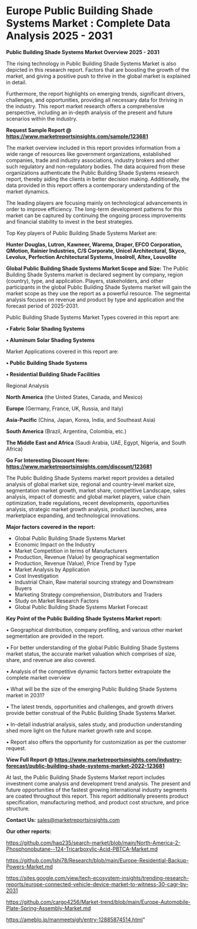 # Europe Public Building Shade Systems Market : Complete Data Analysis 2025 - 2031

<Strong> Public Building Shade Systems Market Overview 2025 - 2031</strong>

The rising technology in Public Building Shade Systems Market is also depicted in this research report. Factors that are boosting the growth of the market, and giving a positive push to thrive in the global market is explained in detail.

Furthermore, the report highlights on emerging trends, significant drivers, challenges, and opportunities, providing all necessary data for thriving in the industry. This report market research offers a comprehensive perspective, including an in-depth analysis of the present and future scenarios within the industry.

<strong>Request Sample Report @ <a href=https://www.marketreportsinsights.com/sample/123681>https://www.marketreportsinsights.com/sample/123681</a></strong>

The market overview included in this report provides information from a wide range of resources like government organizations, established companies, trade and industry associations, industry brokers and other such regulatory and non-regulatory bodies. The data acquired from these organizations authenticate the Public Building Shade Systems research report, thereby aiding the clients in better decision making. Additionally, the data provided in this report offers a contemporary understanding of the market dynamics.

The leading players are focusing mainly on technological advancements in order to improve efficiency. The long-term development patterns for this market can be captured by continuing the ongoing process improvements and financial stability to invest in the best strategies.

Top Key players of Public Building Shade Systems Market are:

<strong>Hunter Douglas, Lutron, Kawneer, Warema, Draper, EFCO Corporation, QMotion, Rainier Industries, C/S Corporate, Unicel Architectural, Skyco, Levolux, Perfection Architectural Systems, Insolroll, Altex, Louvolite</strong>

<strong><b>Global Public Building Shade Systems Market Scope and Size:</b></strong>
The Public Building Shade Systems market is declared segment by company, region (country), type, and application. Players, stakeholders, and other participants in the global Public Building Shade Systems market will gain the market scope as they use the report as a powerful resource. The segmental analysis focuses on revenue and product by type and application and the forecast period of 2025-2031.

Public Building Shade Systems Market Types covered in this report are:

<strong>• Fabric Solar Shading Systems

• Aluminum Solar Shading Systems</strong>

Market Applications covered in this report are:

<strong>• Public Building Shade Systems

• Residential Building Shade Facilities</strong> 

Regional Analysis

<strong>North America</strong> (the United States, Canada, and Mexico)

<strong>Europe</strong> (Germany, France, UK, Russia, and Italy)

<strong>Asia-Pacific</strong> (China, Japan, Korea, India, and Southeast Asia)

<strong>South America</strong> (Brazil, Argentina, Colombia, etc.)

<strong>The Middle East and Africa</strong> (Saudi Arabia, UAE, Egypt, Nigeria, and South Africa)

<strong>Go For Interesting Discount Here: <a href=https://www.marketreportsinsights.com/discount/123681>https://www.marketreportsinsights.com/discount/123681</a></strong>

The Public Building Shade Systems market report provides a detailed analysis of global market size, regional and country-level market size, segmentation market growth, market share, competitive Landscape, sales analysis, impact of domestic and global market players, value chain optimization, trade regulations, recent developments, opportunities analysis, strategic market growth analysis, product launches, area marketplace expanding, and technological innovations.

<strong><b>Major factors covered in the report:</b></strong>
<ul>
  <li>Global Public Building Shade Systems Market </li>
  <li>Economic Impact on the Industry</li>
  <li>Market Competition in terms of Manufacturers</li>
  <li>Production, Revenue (Value) by geographical segmentation</li>
  <li>Production, Revenue (Value), Price Trend by Type</li>
  <li>Market Analysis by Application</li>
  <li>Cost Investigation</li>
  <li>Industrial Chain, Raw material sourcing strategy and Downstream Buyers</li>
  <li>Marketing Strategy comprehension, Distributors and Traders</li>
  <li>Study on Market Research Factors</li>
  <li>Global Public Building Shade Systems Market Forecast</li>
</ul>

<strong><b>Key Point of the Public Building Shade Systems Market report:</b></strong>

• Geographical distribution, company profiling, and various other market segmentation are provided in the report.

• For better understanding of the global Public Building Shade Systems market status, the accurate market valuation which comprises of size, share, and revenue are also covered.

• Analysis of the competitive dynamic factors better extrapolate the complete market overview

• What will be the size of the emerging Public Building Shade Systems market in 2031?

• The latest trends, opportunities and challenges, and growth drivers provide better construal of the Public Building Shade Systems Market.

• In-detail industrial analysis, sales study, and production understanding shed more light on the future market growth rate and scope.

• Report also offers the opportunity for customization as per the customer request.

<strong><b>View Full Report @ <a href=https://www.marketreportsinsights.com/industry-forecast/public-building-shade-systems-market-2022-123681>https://www.marketreportsinsights.com/industry-forecast/public-building-shade-systems-market-2022-123681</a></b></strong>


At last, the Public Building Shade Systems Market report includes investment come analysis and development trend analysis. The present and future opportunities of the fastest growing international industry segments are coated throughout this report. This report additionally presents product specification, manufacturing method, and product cost structure, and price structure.

<strong>Contact Us:</strong>
sales@marketreportsinsights.com

<strong>Our other reports:</strong>

<a href=https://github.com/haq235/search-market/blob/main/North-America-2-Phosphonobutane--124-Tricarboxylic-Acid-PBTCA-Market.md>https://github.com/haq235/search-market/blob/main/North-America-2-Phosphonobutane--124-Tricarboxylic-Acid-PBTCA-Market.md</a>

<a href=https://github.com/Ishi78/Research/blob/main/Europe-Residential-Backup-Powers-Market.md>https://github.com/Ishi78/Research/blob/main/Europe-Residential-Backup-Powers-Market.md</a>

<a href=https://sites.google.com/view/tech-ecosystem-insights/trending-research-reports/europe-connected-vehicle-device-market-to-witness-30-cagr-by-2031>https://sites.google.com/view/tech-ecosystem-insights/trending-research-reports/europe-connected-vehicle-device-market-to-witness-30-cagr-by-2031</a>

<a href=https://github.com/cargo4256/Market-trend/blob/main/Europe-Automobile-Plate-Spring-Assembly-Market.md>https://github.com/cargo4256/Market-trend/blob/main/Europe-Automobile-Plate-Spring-Assembly-Market.md</a>

<a href=https://ameblo.jp/manmeetsigh/entry-12885874514.html>https://ameblo.jp/manmeetsigh/entry-12885874514.html</a>"
